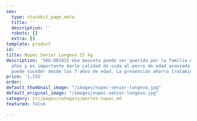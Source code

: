 ```yaml
---
seo:
  type: stackbit_page_meta
  title: ''
  description: ''
  robots: []
  extra: []
template: product
id: ''
title: Nupec Senior Longevo 15 kg
description: 'SKU:OO1815 Una mascota puede ser querida por la familia durante muchos
  años y es importante darle calidad de vida al perro de edad avanzada. El envejecimiento
  puede suceder desde los 7 años de edad. La prevención ahorra tratamientos médicos. '
price: '1,155'
order: 
default_thumbnail_image: "/images/nupec-senior-longevo.jpg"
default_original_image: "/images/nupec-senior-longevo.jpg"
category: src/pages/category/perros-nupec.md
featured: false

---
```

